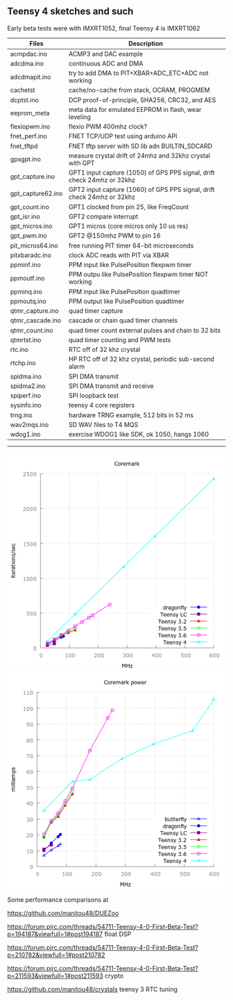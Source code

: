 ##  Teensy 4 sketches and such 

Early beta tests were with IMXRT1052, final Teensy 4 is IMXRT1062

Files | Description
---|---
acmpdac.ino  |    ACMP3 and DAC example
adcdma.ino   |    continuous ADC and DMA
adcdmapit.ino|    try to add DMA to PIT+XBAR+ADC_ETC+ADC  not working
cachetst     |    cache/no-cache from stack, OCRAM, PROGMEM
dcptst.ino   |    DCP proof-of-principle, SHA256, CRC32, and AES 
eeprom_meta |  meta data for emulated EEPROM in flash, wear leveling
flexiopwm.ino |    flexio PWM 400mhz clock?
fnet_perf.ino |  FNET TCP/UDP test using arduino API
fnet_tftpd  | FNET tftp server with SD lib adn BUILTIN_SDCARD
gpsgpt.ino   |    measure crystal drift of 24mhz and 32khz crystal with GPT
gpt_capture.ino | GPT1 input capture (1050) of GPS PPS signal, drift check 24mhz or 32khz
gpt_capture62.ino | GPT2 input capture (1060) of GPS PPS signal, drift check 24mhz or 32khz
gpt_count.ino   | GPT1 clocked from pin 25, like FreqCount
gpt_isr.ino  |  GPT2 compare interrupt
gpt_micros.ino |  GPT1 micros (core micros only 10 us res)
gpt_pwm.ino | GPT2 @150mhz PWM to pin 16
pit_micros64.ino | free running PIT timer 64-bit microseconds
pitxbaradc.ino |  clock ADC reads with PIT via XBAR
ppminf.ino | PPM input like PulsePosition flexpwm timer
ppmoutf.ino | PPM outpu like PulsePosition flexpwm timer NOT working
ppminq.ino | PPM input like PulsePosition quadtimer
ppmoutq.ino | PPM output like PulsePosition quadtimer
qtmr_capture.ino |quad timer capture
qtmr_cascade.ino | cascade or chain quad timer channels
qtmr_count.ino    |  quad timer count external pulses and chain to 32 bits
qtmrtst.ino    |  quad timer counting and PWM tests
rtc.ino        |  RTC off of 32 khz crystal
rtchp.ino      |  HP RTC off of 32 khz crystal, periodic sub-second alarm
spidma.ino     |  SPI DMA transmit
spidma2.ino    |  SPI DMA transmit and receive
spiperf.ino   |  SPI loopback test
sysinfo.ino    |  teensy 4 core registers
trng.ino       |  hardware TRNG example, 512 bits in 52 ms
wav2mqs.ino    |  SD WAV files to T4 MQS
wdog1.ino    |  exercise WDOG1 like SDK, ok 1050, hangs 1060

--------
![coremark](coremark.png)
![coremark power](coremarka.png)

Some performance comparisons at

   https://github.com/manitou48/DUEZoo

   https://forum.pjrc.com/threads/54711-Teensy-4-0-First-Beta-Test?p=194187&viewfull=1#post194187 float DSP

   https://forum.pjrc.com/threads/54711-Teensy-4-0-First-Beta-Test?p=210782&viewfull=1#post210782

   https://forum.pjrc.com/threads/54711-Teensy-4-0-First-Beta-Test?p=211593&viewfull=1#post211593  crypto

   https://github.com/manitou48/crystals   teensy 3 RTC tuning
